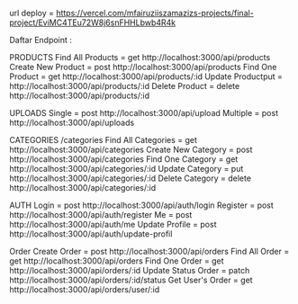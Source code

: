 url deploy = https://vercel.com/mfairuziiszamazizs-projects/final-project/EviMC4TEu72W8j6snFHHLbwb4R4k

Daftar Endpoint :

PRODUCTS
Find All Products = get http://localhost:3000/api/products
Create New Product = post http://localhost:3000/api/products
Find One Product = get http://localhost:3000/api/products/:id
Update Productput = http://localhost:3000/api/products/:id
Delete Product = delete http://localhost:3000/api/products/:id

UPLOADS
Single = post http://localhost:3000/api/upload
Multiple = post http://localhost:3000/api/uploads

CATEGORIES /categories
Find All Categories = get http://localhost:3000/api/categories
Create New Category = post http://localhost:3000/api/categories
Find One Category = get http://localhost:3000/api/categories/:id
Update Category = put http://localhost:3000/api/categories/:id
Delete Category = delete http://localhost:3000/api/categories/:id

AUTH
Login = post http://localhost:3000/api/auth/login
Register = post http://localhost:3000/api/auth/register
Me = post http://localhost:3000/api/auth/me
Update Profile = post http://localhost:3000/api/auth/update-profil

Order
Create Order = post http://localhost:3000/api/orders
Find All Order = get http://localhost:3000/api/orders
Find One Order = get http://localhost:3000/api/orders/:id
Update Status Order = patch http://localhost:3000/api/orders/:id/status
Get User's Order = get http://localhost:3000/api/orders/user/:id
